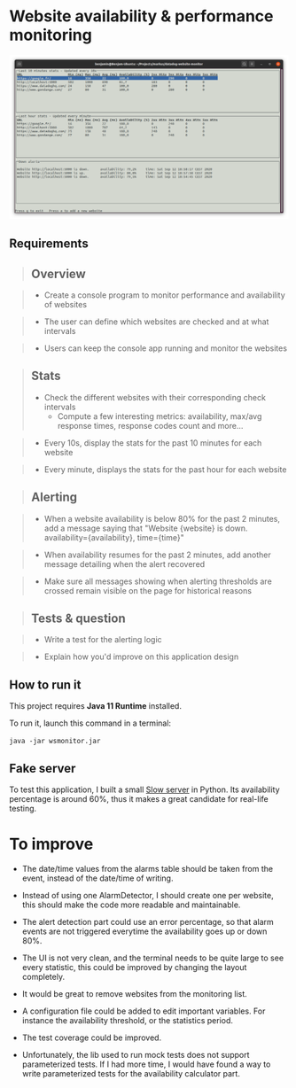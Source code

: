 # Website availability & performance monitoring

![Application screenshot](./screenshot.png)

## Requirements

> ## Overview

> * Create a console program to monitor performance and availability of websites

> * The user can define which websites are checked and at what intervals

> * Users can keep the console app running and monitor the websites

> ## Stats
> * Check the different websites with their corresponding check intervals
>   * Compute a few interesting metrics: availability, max/avg response times, response codes count and more...

> * Every 10s, display the stats for the past 10 minutes for each website

> * Every minute, displays the stats for the past hour for each website

> ## Alerting

> * When a website availability is below 80% for the past 2 minutes, add a message saying that "Website {website} is down. availability={availability}, time={time}"

> * When availability resumes for the past 2 minutes, add another message detailing when the alert recovered

> * Make sure all messages showing when alerting thresholds are crossed remain visible on the page for historical reasons

> ## Tests & question

> * Write a test for the alerting logic

> * Explain how you'd improve on this application design

## How to run it

This project requires **Java 11 Runtime** installed.

To run it, launch this command in a terminal:

`java -jar wsmonitor.jar`

## Fake server

To test this application, I built a small [Slow server](https://gist.github.com/gondyb/19e72e601e72b654af1b02d59d8db833) in Python.
Its availability percentage is around 60%, thus it makes a great candidate for real-life testing.

# To improve

* The date/time values from the alarms table should be taken from the event, instead of the date/time of writing.

* Instead of using one AlarmDetector, I should create one per website, this should make the code more readable and maintainable.

* The alert detection part could use an error percentage, so that alarm events are not triggered everytime the availability goes up or down 80%.

* The UI is not very clean, and the terminal needs to be quite large to see every statistic, this could be improved by changing the layout completely.

* It would be great to remove websites from the monitoring list.

* A configuration file could be added to edit important variables. For instance the availability threshold, or the statistics period.

* The test coverage could be improved.

* Unfortunately, the lib used to run mock tests does not support parameterized tests. If I had more time, I would have found a way to write parameterized tests for the availability calculator part.